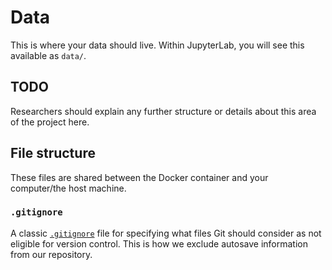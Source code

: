 # Data

This is where your data should live. Within JupyterLab, you will see this available as `data/`.



## **TODO**
Researchers should explain any further structure or details about this area of the project here.



## File structure

These files are shared between the Docker container and your computer/the host machine.


### `.gitignore`

A classic [`.gitignore`](https://git-scm.com/docs/gitignore) file for specifying what files Git should consider as not eligible for version control. This is how we exclude autosave information from our repository.
